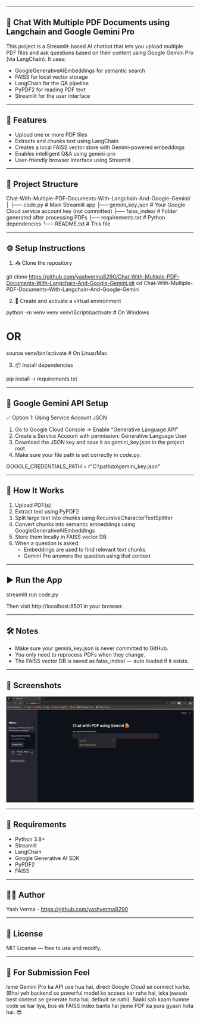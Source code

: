 ------------------------------------------------------------------------------------
💬 Chat With Multiple PDF Documents using Langchain and Google Gemini Pro
------------------------------------------------------------------------------------
This project is a Streamlit-based AI chatbot that lets you upload multiple PDF files and ask questions based on their content using Google Gemini Pro (via LangChain). It uses:
- GoogleGenerativeAIEmbeddings for semantic search
- FAISS for local vector storage
- LangChain for the QA pipeline
- PyPDF2 for reading PDF text
- Streamlit for the user interface

-----------------------------------------------
🚀 Features
-----------------------------------------------
- Upload one or more PDF files
- Extracts and chunks text using LangChain
- Creates a local FAISS vector store with Gemini-powered embeddings
- Enables intelligent Q&A using gemini-pro
- User-friendly browser interface using Streamlit

-----------------------------------------------
📁 Project Structure
-----------------------------------------------
Chat-With-Multiple-PDF-Documents-With-Langchain-And-Google-Gemini/
│
├── code.py                     # Main Streamlit app
├── gemini_key.json             # Your Google Cloud service account key (not committed)
├── faiss_index/                # Folder generated after processing PDFs
├── requirements.txt            # Python dependencies
└── README.txt                  # This file

-----------------------------------------------
⚙️ Setup Instructions
-----------------------------------------------

1. 📥 Clone the repository

git clone https://github.com/yashverma8290/Chat-With-Multiple-PDF-Documents-With-Langchain-And-Google-Gemini.git
cd Chat-With-Multiple-PDF-Documents-With-Langchain-And-Google-Gemini

2. 🐍 Create and activate a virtual environment

python -m venv venv
venv\Scripts\activate        # On Windows
# OR
source venv/bin/activate     # On Linux/Mac

3. 📦 Install dependencies

pip install -r requirements.txt

-----------------------------------------------
🔐 Google Gemini API Setup
-----------------------------------------------

✅ Option 1: Using Service Account JSON

1. Go to Google Cloud Console → Enable "Generative Language API"
2. Create a Service Account with permission: Generative Language User
3. Download the JSON key and save it as gemini_key.json in the project root
4. Make sure your file path is set correctly in code.py:

GOOGLE_CREDENTIALS_PATH = r"C:\path\to\gemini_key.json"

-----------------------------------------------
🧠 How It Works
-----------------------------------------------

1. Upload PDF(s)
2. Extract text using PyPDF2
3. Split large text into chunks using RecursiveCharacterTextSplitter
4. Convert chunks into semantic embeddings using GoogleGenerativeAIEmbeddings
5. Store them locally in FAISS vector DB
6. When a question is asked:
   - Embeddings are used to find relevant text chunks
   - Gemini Pro answers the question using that context

-----------------------------------------------
▶️ Run the App
-----------------------------------------------

streamlit run code.py

Then visit http://localhost:8501 in your browser.

-----------------------------------------------
🛠️ Notes
-----------------------------------------------

- Make sure your gemini_key.json is never committed to GitHub.
- You only need to reprocess PDFs when they change.
- The FAISS vector DB is saved as faiss_index/ — auto loaded if it exists.

-----------------------------------------------
📸 Screenshots
-----------------------------------------------

![alt text](<Screenshot (922).png>)

-----------------------------------------------
🧾 Requirements
-----------------------------------------------

- Python 3.8+
- Streamlit
- LangChain
- Google Generative AI SDK
- PyPDF2
- FAISS

-----------------------------------------------
🧑‍💻 Author
-----------------------------------------------

Yash Verma - https://github.com/yashverma8290

-----------------------------------------------
📜 License
-----------------------------------------------

MIT License — free to use and modify.

-----------------------------------------------
🤠 For Submission Feel
-----------------------------------------------

Isme Gemini Pro ka API use hua hai, direct Google Cloud se connect karke.
(Bhai yeh backend se powerful model ko access kar raha hai, iska jawaab best context se generate hota hai, default se nahi).
Baaki sab kaam humne code se kar liya, bus ek FAISS index banta hai jisme PDF ka pura gyaan hota hai. 😎
